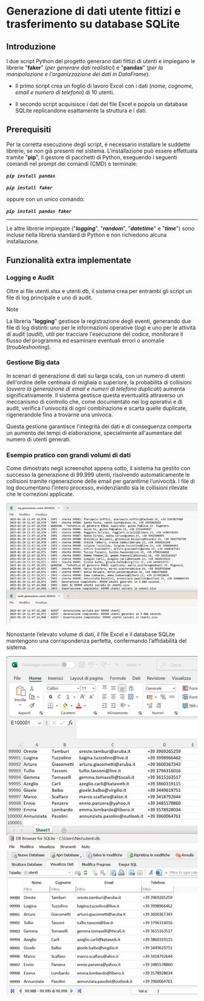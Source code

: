 # Generazione di dati utente fittizi e trasferimento su database SQLite

## Introduzione 

I due script Python del progetto generano dati fittizi di utenti e impiegano le librerie "**faker**" (*per generare dati realistici*) e "**pandas**" (*per la manipolazione e l'organizzazione dei dati in DataFrame*). 

* Il primo script crea un foglio di lavoro Excel con i dati (*nome, cognome, email e numero di telefono*) di 10 utenti.  

* Il secondo script acquisisce i dati del file Excel e popola un database SQLite replicandone esattamente la struttura e i dati.

## Prerequisiti 

Per la corretta esecuzione degli script, è necessario installare le suddette librerie, se non già presenti nel sistema. L'installazione può essere effettuata tramite "**pip**", il gestore di pacchetti di Python, eseguendo i seguenti comandi nel prompt dei comandi (CMD) o terminale:

***`pip install pandas`***

***`pip install faker`***  

oppure con un unico comando:

***`pip install pandas faker`***  

___
Le altre librerie impiegate ("***logging***", "***random***", "***datetime***" e "***time***") sono incluse nella libreria standard di Python e non richiedono alcuna installazione.

## Funzionalità extra implementate

### Logging e Audit

Oltre ai file utenti.xlsx e utenti.db, il sistema crea per entrambi gli script un file di log principale e uno di audit.

>[!NOTE]
>
>La libreria "**logging**" gestisce la registrazione degli eventi, generando due file di log distinti: uno per le informazioni operative (*log*) e uno per le attività di audit (*audit*), utili per tracciare l'esecuzione del codice, monitorare il flusso del programma ed esaminare eventuali errori o anomalie (*troubleshooting*).

### Gestione Big data

In scenari di generazione di dati su larga scala, con un numero di utenti dell'ordine delle centinaia di migliaia o superiore, la probabilità di collisioni (*ovvero la generazione di email e numeri di telefono duplicati*) aumenta significativamente. Il sistema gestisce questa eventualità attraverso un meccanismo di 
controllo che, come documentato nei log operativi e di audit, verifica l'univocità di ogni combinazione e scarta quelle duplicate, rigenerandole fino a trovarne una univoca.

Questa gestione garantisce l'integrità dei dati e di conseguenza comporta un aumento dei tempi di elaborazione, specialmente all'aumentare del numero di utenti generati.  

### Esempio pratico con grandi volumi di dati

Come dimostrato negli screenshot appena sotto, il sistema ha gestito con successo la generazione di 99.999 utenti, risolvendo automaticamente le collisioni tramite rigenerazione delle email per garantirne l’univocità.
I file di log documentano l’intero processo, evidenziando sia le collisioni rilevate che le correzioni applicate.

![alt text](https://github.com/Fr3d1983/Script-PW/blob/main/Images/log%20%26%20audit.png)

Nonostante l’elevato volume di dati, il file Excel e il database SQLite mantengono una corrispondenza perfetta, confermando l’affidabilità del sistema.

![image](https://github.com/Fr3d1983/Script-PW/blob/main/Images/Excel%20%26%20dbSQL.png)


